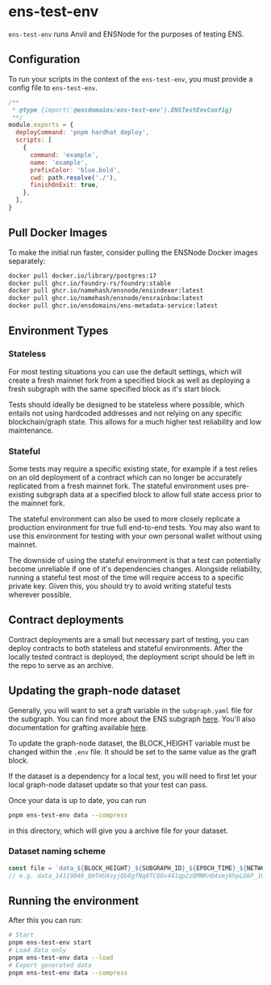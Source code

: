 # ens-test-env

`ens-test-env` runs Anvil and ENSNode for the purposes of testing ENS.

## Configuration

To run your scripts in the context of the `ens-test-env`, you must provide a config file to `ens-test-env`.

```js
/**
 * @type {import('@ensdomains/ens-test-env').ENSTestEnvConfig}
 **/
module.exports = {
  deployCommand: 'pnpm hardhat deploy',
  scripts: [
    {
      command: 'example',
      name: 'example',
      prefixColor: 'blue.bold',
      cwd: path.resolve('./'),
      finishOnExit: true,
    },
  ],
}
```

## Pull Docker Images

To make the initial run faster, consider pulling the ENSNode Docker images separately:

```bash
docker pull docker.io/library/postgres:17
docker pull ghcr.io/foundry-rs/foundry:stable
docker pull ghcr.io/namehash/ensnode/ensindexer:latest
docker pull ghcr.io/namehash/ensnode/ensrainbow:latest
docker pull ghcr.io/ensdomains/ens-metadata-service:latest
```

## Environment Types

### Stateless

For most testing situations you can use the default settings, which will create a fresh mainnet fork from a specified block as well as deploying a fresh subgraph with the same specified block as it's start block.

Tests should ideally be designed to be stateless where possible, which entails not using hardcoded addresses and not relying on any specific blockchain/graph state. This allows for a much higher test reliability and low maintenance.

### Stateful

Some tests may require a specific existing state, for example if a test relies on an old deployment of a contract which can no longer be accurately replicated from a fresh mainnet fork. The stateful environment uses pre-existing subgraph data at a specified block to allow full state access prior to the mainnet fork.

The stateful environment can also be used to more closely replicate a production environment for true full end-to-end tests. You may also want to use this environment for testing with your own personal wallet without using mainnet.

The downside of using the stateful environment is that a test can potentially become unreliable if one of it's dependencies changes. Alongside reliability, running a stateful test most of the time will require access to a specific private key. Given this, you should try to avoid writing stateful tests wherever possible.

## Contract deployments

Contract deployments are a small but necessary part of testing, you can deploy contracts to
both stateless and stateful environments. After the locally tested contract is deployed, the
deployment script should be left in the repo to serve as an archive.

## Updating the graph-node dataset

Generally, you will want to set a graft variable in the `subgraph.yaml` file for the subgraph. You can find more about the ENS subgraph [here](https://github.com/ensdomains/ens-subgraph). You'll also documentation for grafting available [here](https://thegraph.com/docs/en/developer/create-subgraph-hosted/#grafting-onto-existing-subgraphs).

To update the graph-node dataset, the BLOCK_HEIGHT variable must be changed within the `.env` file. It should be set to the same value as the graft block.

If the dataset is a dependency for a local test, you will need to first let your local graph-node
dataset update so that your test can pass.

Once your data is up to date, you can run

```bash
pnpm ens-test-env data --compress
```

in this directory, which will give you a archive file for your dataset.

### Dataset naming scheme

```js
const file = `data_${BLOCK_HEIGHT}_${SUBGRAPH_ID}_${EPOCH_TIME}_${NETWORK}.archive`
// e.g. data_14119046_QmTmU4syjQb8gfNq8TCQGv441qp2zQMNKnQ4smjKhpLQ6F_1643850493_ropsten.archive.tar.gz
```

## Running the environment

After this you can run:

```bash
# Start
pnpm ens-test-env start
# Load data only
pnpm ens-test-env data --load
# Export generated data
pnpm ens-test-env data --compress
```
